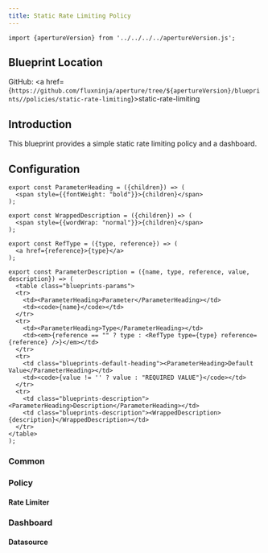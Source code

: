 ```yaml
---
title: Static Rate Limiting Policy
---
```


```mdx-code-block
import {apertureVersion} from '../../../../apertureVersion.js';
```

## Blueprint Location

GitHub: <a
href={`https://github.com/fluxninja/aperture/tree/${apertureVersion}/blueprints//policies/static-rate-limiting`}>static-rate-limiting</a>

## Introduction

This blueprint provides a simple static rate limiting policy and a dashboard.

## Configuration

<!-- Configuration Marker -->

```mdx-code-block
export const ParameterHeading = ({children}) => (
  <span style={{fontWeight: "bold"}}>{children}</span>
);

export const WrappedDescription = ({children}) => (
  <span style={{wordWrap: "normal"}}>{children}</span>
);

export const RefType = ({type, reference}) => (
  <a href={reference}>{type}</a>
);

export const ParameterDescription = ({name, type, reference, value, description}) => (
  <table class="blueprints-params">
  <tr>
    <td><ParameterHeading>Parameter</ParameterHeading></td>
    <td><code>{name}</code></td>
  </tr>
  <tr>
    <td><ParameterHeading>Type</ParameterHeading></td>
    <td><em>{reference == "" ? type : <RefType type={type} reference={reference} />}</em></td>
  </tr>
  <tr>
    <td class="blueprints-default-heading"><ParameterHeading>Default Value</ParameterHeading></td>
    <td><code>{value != '' ? value : "REQUIRED VALUE"}</code></td>
  </tr>
  <tr>
    <td class="blueprints-description"><ParameterHeading>Description</ParameterHeading></td>
    <td class="blueprints-description"><WrappedDescription>{description}</WrappedDescription></td>
  </tr>
</table>
);
```

<h3 class="blueprints-h3">Common</h3>

<ParameterDescription
    name="common.policy_name"
    type="string"
    reference=""
    value=''
    description='Name of the policy.' />

<h3 class="blueprints-h3">Policy</h3>

<ParameterDescription
    name="policy.evaluation_interval"
    type="string"
    reference=""
    value=''
    description='How often should the policy be re-evaluated' />

<ParameterDescription
    name="policy.classifiers"
    type="[]aperture.spec.v1.Classifier"
    reference="../../spec#v1-classifier"
    value=''
    description='List of classification rules.' />

<h4 class="blueprints-h4">Rate Limiter</h4>

<ParameterDescription
    name="policy.rate_limiter.rate_limit"
    type="float64"
    reference=""
    value=''
    description='Number of requests per `policy.rate_limiter.parameters.limit_reset_interval` to accept' />

<ParameterDescription
    name="policy.rate_limiter.flow_selector"
    type="aperture.spec.v1.FlowSelector"
    reference="../../spec#v1-flow-selector"
    value=''
    description='A flow selector to match requests against' />

<ParameterDescription
    name="policy.rate_limiter.parameters"
    type="aperture.spec.v1.RateLimiterParameters"
    reference="../../spec#v1-rate-limiter-parameters"
    value=''
    description='Parameters.' />

<ParameterDescription
    name="policy.rate_limiter.parameters.label_key"
    type="string"
    reference=""
    value=''
    description='Flow label to use for rate limiting.' />

<ParameterDescription
    name="policy.rate_limiter.dynamic_config"
    type="aperture.spec.v1.RateLimiterDefaultConfig"
    reference="../../spec#v1-rate-limiter-default-config"
    value=''
    description='Dynamic configuration for rate limiter that can be applied at the runtime.' />

<h3 class="blueprints-h3">Dashboard</h3>

<ParameterDescription
    name="dashboard.refresh_interval"
    type="string"
    reference=""
    value=''
    description='Refresh interval for dashboard panels.' />

<h4 class="blueprints-h4">Datasource</h4>

<ParameterDescription
    name="dashboard.datasource.name"
    type="string"
    reference=""
    value=''
    description='Datasource name.' />

<ParameterDescription
    name="dashboard.datasource.filter_regex"
    type="string"
    reference=""
    value=''
    description='Datasource filter regex.' />
